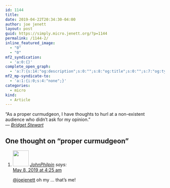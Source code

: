 ```yaml
---
id: 1144
title: 
date: 2019-04-22T20:34:30-04:00
author: joe jenett
layout: post
guid: https://simply.micro.jenett.org/?p=1144
permalink: /1144-2/
inline_featured_image:
  - "0"
  - "0"
mf2_syndication:
  - 'a:0:{}'
complete_open_graph:
  - 'a:7:{s:14:"og:description";s:0:"";s:8:"og:title";s:0:"";s:7:"og:type";s:0:"";s:12:"twitter:card";s:7:"summary";s:15:"twitter:creator";s:0:"";s:19:"twitter:description";s:0:"";s:8:"og:image";s:0:"";}'
mf2_mp-syndicate-to:
  - 'a:1:{i:0;s:4:"none";}'
categories:
  - micro
kind:
  - Article
---
```

“As a proper curmudgeon, I have thoughts to hurl at a non-existent audience who didn’t ask for my opinion.”  
&mdash; [_Bridget Stewart_](https://www.bridgestew.com/)

<h2 id="comments-title">One thought on “<span>proper curmudgeon</span>”		</h2>


<ol class="commentlist">
<li class="comment even thread-even depth-1 u-comment h-cite h-entry p-comment" id="li-comment-389">
<article id="comment-389" class="comment " itemprop="comment" itemscope="" itemtype="http://schema.org/Comment">
<footer>
<address class="comment-author p-author author vcard hcard h-card" itemprop="creator" itemscope="" itemtype="http://schema.org/Person">
<img alt="" src="https://micro.blog/JohnPhilpin/avatar.jpg" srcset="https://micro.blog/JohnPhilpin/avatar.jpg 2x" class="avatar avatar-50 photo avatar-default local-avatar u-photo" itemprop="image" loading="lazy" width="50" height="50">				<cite class="fn p-name" itemprop="name"><a href="https://micro.blog/JohnPhilpin" rel="external nofollow ugc" class="u-url url">JohnPhilpin</a></cite> <span class="says">says:</span>					</address>
<!-- .comment-author .vcard -->

<div class="comment-meta commentmetadata">
<a href="https://micro.blog/JohnPhilpin/3478572"><time class="updated published dt-updated dt-published" datetime="2019-05-08T04:25:14-04:00" itemprop="datePublished dateModified dateCreated">
May 8, 2019 at 4:25 am						</time></a>
</div>
<!-- .comment-meta .commentmetadata -->
</footer>

<div class="comment-content e-content p-summary p-name" itemprop="text name description">
<p><a href="https://micro.blog/joejenett" rel="nofollow ugc">@joejenett</a> oh my … that’s me!</p></div></article></li></ol>